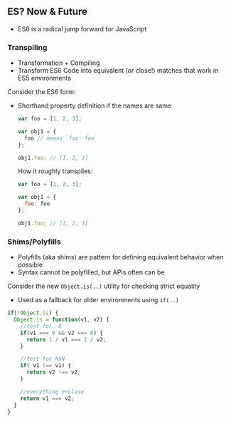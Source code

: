 ## ES? Now & Future

- ES6 is a radical jump forward for JavaScript

### Transpiling
- Transformation + Compiling
- Transform ES6 Code into equivalent (or close!) matches that work in ES5 environments

Consider the ES6 form:
- Shorthand property definition if the names are same

  ```js
  var foo = [1, 2, 3];

  var obj1 = {
    foo // means `foo: foo`
  };

  obj1.foo; // [1, 2, 3]
  ```

  How it roughly transpiles:

  ```js
  var foo = [1, 2, 3];

  var obj1 = {
    foo: foo
  };

  obj1.foo; // [1, 2, 3]
  ```

### Shims/Polyfills
- Polyfills (aka shims) are pattern for defining equivalent behavior when possible
- Syntax cannot be polyfilled, but APIs often can be

Consider the new `Object.is(..)` utility for checking strict equality
- Used as a fallback for older environments using `if(..)`

```js
if(!Object.is) {
  Object.is = function(v1, v2) {
    //test for -0
    if(v1 === 0 && v2 === 0) {
      return 1 / v1 === 1 / v2;
    }

    //test for NaN
    if( v1 !== v1) {
      return v2 !== v2;
    }

    //everything enclose
    return v1 === v2;
  }
}
```
